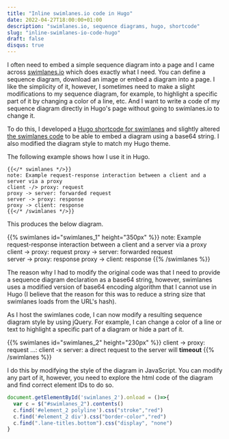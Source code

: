 ```yaml
---
title: "Inline swimlanes.io code in Hugo"
date: 2022-04-27T18:00:00+01:00
description: "swimlanes.io, sequence diagrams, hugo, shortcode"
slug: "inline-swimlanes-io-code-hugo"
draft: false
disqus: true
---
```


I often need to embed a simple sequence diagram into a page and I came across [swimlanes.io](https://swimlanes.io) which does exactly what I need. You can define a sequence diagram, download an image or embed a diagram into a page. I like the simplicity of it, however, I sometimes need to make a slight modifications to my sequence diagram, for example, to highlight a specific part of it by changing a color of a line, etc. And I want to write a code of my sequence diagram directly in Hugo's page without going to swimlanes.io to change it.

To do this, I developed a [Hugo shortcode for swimlanes](https://github.com/tomvit/vitvar.com/blob/master/themes/curvytech/layouts/shortcodes/swimlanes.html) and slightly altered [the swimlanes code](https://github.com/tomvit/vitvar.com/tree/master/themes/curvytech/static/swimlanes) to be able to embed a diagram using a base64 string. I also modified the diagram style to match my Hugo theme. 

The following example shows how I use it in Hugo.   

```
{{</* swimlanes */>}}
note: Example request-response interaction between a client and a server via a proxy
client -/> proxy: request
proxy -> server: forwarded request  
server -> proxy: response 
proxy -> client: response 
{{</* /swimlanes */>}}
```

This produces the below diagram. 

{{% swimlanes id="swimlanes_1" height="350px" %}}
note: Example request-response interaction between a client and a server via a proxy
client -> proxy: request
proxy -> server: forwarded request  
server -> proxy: response 
proxy -> client: response 
{{% /swimlanes %}}

The reason why I had to modify the original code was that I need to provide a sequence diagram declaration as a base64 string, however, swimlanes uses a modified version of base64 encoding algorithm that I cannot use in Hugo (I believe that the reason for this was to reduce a string size that swimlanes loads from the URL's hash).

As I host the swimlanes code, I can now modify a resulting sequence diagram style by using jQuery. For example, I can change a color of a line or text to highlight a specific part of a diagram or hide a part of it. 

{{% swimlanes id="swimlanes_2" height="230px" %}}
client -> proxy: request
...: 
client -x server: a direct request to the server will **timeout** 
{{% /swimlanes %}}

<script>
  document.getElementById('swimlanes_2').onload = ()=>{
    var c = $("#swimlanes_2").contents()
    c.find('#element_2 polyline').css("stroke","red")
    c.find('#element_2 div').css("border-color","red")
    c.find(".lane-titles.bottom").css("display", "none")
  }
</script>

I do this by modifying the style of the diagram in JavaScript. You can modify any part of it, however, you need to explore the html code of the diagram and find correct element IDs to do so. 

```javascript
document.getElementById('swimlanes_2').onload = ()=>{
  var c = $("#swimlanes_2").contents()
  c.find('#element_2 polyline').css("stroke","red")
  c.find('#element_2 div').css("border-color","red")
  c.find(".lane-titles.bottom").css("display", "none")
}
```



  
